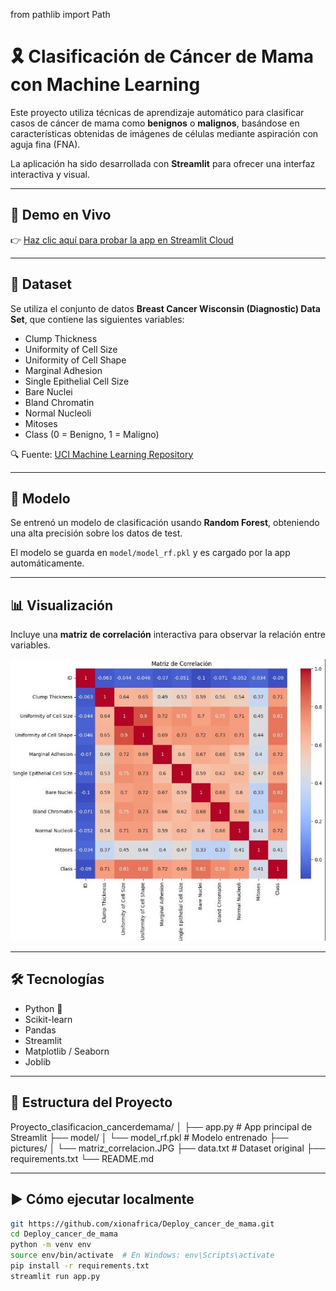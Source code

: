 from pathlib import Path


# 🎗 Clasificación de Cáncer de Mama con Machine Learning

Este proyecto utiliza técnicas de aprendizaje automático para clasificar casos de cáncer de mama como **benignos** o **malignos**, basándose en características obtenidas de imágenes de células mediante aspiración con aguja fina (FNA).

La aplicación ha sido desarrollada con **Streamlit** para ofrecer una interfaz interactiva y visual.

---

## 🚀 Demo en Vivo

👉 [Haz clic aquí para probar la app en Streamlit Cloud](https://clasificacioncancerdemama.streamlit.app/)

---

## 🧠 Dataset

Se utiliza el conjunto de datos **Breast Cancer Wisconsin (Diagnostic) Data Set**, que contiene las siguientes variables:

- Clump Thickness
- Uniformity of Cell Size
- Uniformity of Cell Shape
- Marginal Adhesion
- Single Epithelial Cell Size
- Bare Nuclei
- Bland Chromatin
- Normal Nucleoli
- Mitoses
- Class (0 = Benigno, 1 = Maligno)

🔍 Fuente: [UCI Machine Learning Repository](https://archive.ics.uci.edu/ml/datasets/Breast+Cancer+Wisconsin+%28Diagnostic%29)

---

## 🧪 Modelo

Se entrenó un modelo de clasificación usando **Random Forest**, obteniendo una alta precisión sobre los datos de test.

El modelo se guarda en `model/model_rf.pkl` y es cargado por la app automáticamente.

---

## 📊 Visualización

Incluye una **matriz de correlación** interactiva para observar la relación entre variables.

![Matriz de correlación](pictures/matriz_correlacion.JPG)

---

## 🛠 Tecnologías

- Python 🐍
- Scikit-learn
- Pandas
- Streamlit
- Matplotlib / Seaborn
- Joblib

---

## 📂 Estructura del Proyecto

Proyecto_clasificacion_cancerdemama/ 
│ ├── app.py # App principal de Streamlit 
├── model/ 
│ └── model_rf.pkl # Modelo entrenado 
├── pictures/ 
│ └── matriz_correlacion.JPG 
├── data.txt # Dataset original 
├── requirements.txt └── README.md


---

## ▶ Cómo ejecutar localmente

```bash
git https://github.com/xionafrica/Deploy_cancer_de_mama.git
cd Deploy_cancer_de_mama
python -m venv env
source env/bin/activate  # En Windows: env\Scripts\activate
pip install -r requirements.txt
streamlit run app.py


